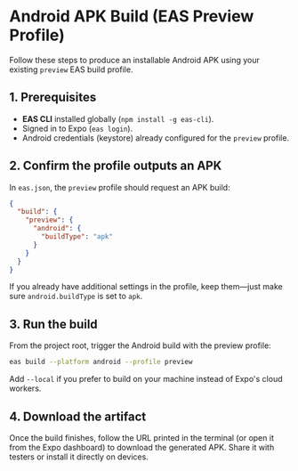 # Android APK Build (EAS Preview Profile)

Follow these steps to produce an installable Android APK using your existing `preview` EAS build profile.

## 1. Prerequisites
- **EAS CLI** installed globally (`npm install -g eas-cli`).
- Signed in to Expo (`eas login`).
- Android credentials (keystore) already configured for the `preview` profile.

## 2. Confirm the profile outputs an APK
In `eas.json`, the `preview` profile should request an APK build:

```json
{
  "build": {
    "preview": {
      "android": {
        "buildType": "apk"
      }
    }
  }
}
```

If you already have additional settings in the profile, keep them—just make sure `android.buildType` is set to `apk`.

## 3. Run the build
From the project root, trigger the Android build with the preview profile:

```bash
eas build --platform android --profile preview
```

Add `--local` if you prefer to build on your machine instead of Expo's cloud workers.

## 4. Download the artifact
Once the build finishes, follow the URL printed in the terminal (or open it from the Expo dashboard) to download the generated APK. Share it with testers or install it directly on devices.

